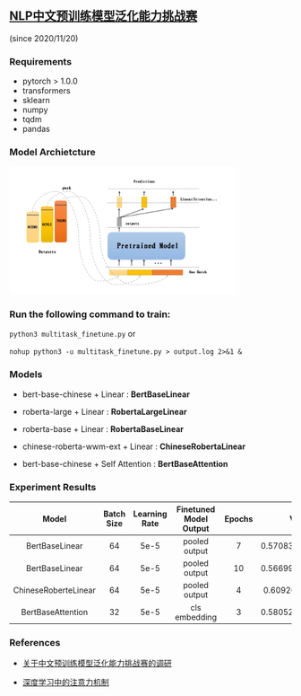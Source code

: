 ## [NLP中文预训练模型泛化能力挑战赛](https://tianchi.aliyun.com/competition/entrance/531841/introduction)
(since 2020/11/20)

### Requirements

- pytorch > 1.0.0
- transformers
- sklearn
- numpy
- tqdm
- pandas

### Model Archietcture

<img src="./model_architecture.jpg" width="80%" height="50%">


### Run the following command to train:

`python3 multitask_finetune.py`  or

`nohup python3 -u multitask_finetune.py > output.log 2>&1 &`

###  Models

- bert-base-chinese + Linear : **BertBaseLinear**

- roberta-large + Linear : **RobertaLargeLinear**

- roberta-base + Linear : **RobertaBaseLinear**

- chinese-roberta-wwm-ext + Linear : **ChineseRobertaLinear**

- bert-base-chinese + Self Attention : **BertBaseAttention**


### Experiment Results

| Model | Batch Size | Learning Rate | Finetuned Model Output | Epochs | Valid F1 | Test F1 | Date | Statistics |
| :----:| :----: | :----: | :----: |:----: | :----: | :----: |  :----: |  :----: |
| BertBaseLinear | 64 | 5e-5 | pooled output | 7 | 0.5708366690203711 | 0.5834| 2020/12/26 09:30|Stats_BertBaseLinear_BATCH64_Epoch10_LR5e-05.csv |
| BertBaseLinear | 64 | 5e-5 | pooled output |10 | 0.5669902108325462 | 0.5788| 2020/12/26 11:15 |Stats_BertBaseLinear_BATCH64_Epoch10_LR5e-05.csv |
| ChineseRoberteLinear | 64 | 5e-5 | pooled output | 4 | 0.609208530047737 | 0.6041| 2020/12/27 8:30 |Stats_ChineseRobertaLinear_BATCH64_Epoch5_LR5e-05.csv |
| BertBaseAttention | 32 | 5e-5 | cls embedding |3 | 0.5805297492177061 | 0.5774 | 2020/12/28 11:10 |Stats_BertBaseAttention_BATCH32_Epoch5_LR5e-05.csv |



### References

- [关于中文预训练模型泛化能力挑战赛的调研](https://tianchi.aliyun.com/forum/postDetail?spm=5176.12586969.1002.12.25a02494RQLgEY&postId=145917)

- [深度学习中的注意力机制](https://blog.csdn.net/tg229dvt5i93mxaq5a6u/article/details/78422216)